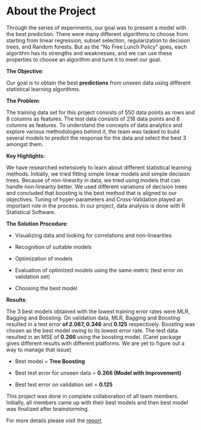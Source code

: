 # About the Project
Through the series of experiments, our goal was to present a model with the best
prediction. There were many different algorithms to choose from starting from
linear regression, subset selection, regularization to decision trees, and
Random forests. But as the “No Free Lunch Policy” goes, each algorithm has its
strengths and weaknesses, and we can use these properties to choose an algorithm
and tune it to meet our goal.

**The Objective**:

Our goal is to obtain the best **predictions** from unseen data using different
statistical learning algorithms.

**The Problem**:

The training data set for this project consists of 550 data points as rows and 8
columns as features. The test data consists of 218 data points and 8 columns as
features. To understand the concepts of data analytics and explore various
methodologies behind it, the team was tasked to build several models to predict
the response for the data and select the best 3 amongst them.

**Key Highlights**:

We have researched extensively to learn about different statistical learning
methods. Initially, we tried fitting simple linear models and simple decision
trees. Because of non-linearity in data, we tried using models that can handle
non-linearity better. We used different variations of decision trees and
concluded that boosting is the best method that is aligned to our objectives.
Tuning of hyper-parameters and Cross-Validation played an important role in the
process. In our project, data analysis is done with R Statistical Software.

**The Solution Procedure**:

-   Visualizing data and looking for correlations and non-linearities

-   Recognition of suitable models

-   Optimization of models

-   Evaluation of optimized models using the same metric (test error on
    validation set)

-   Choosing the best model

**Results**:

The 3 best models obtained with the lowest training error rates were MLR,
Bagging and Boosting. On validation data, MLR, Bagging and Boosting resulted in
a test error **of 2.087, 0.346** and **0.125** respectively. Boosting was chosen
as the best model owing to its lowest error rate. The test data resulted in an
MSE of **0.266** using the boosting model. (Caret package gives different
results with different platforms. We are yet to figure out a way to manage that
issue)

-   Best model = **Tree Boosting**

-   Best test error for unseen data = **0.266 (Model with Improvement)**

-   Best test error on validation set = **0.125**

This project was done in complete collaboration of all team members. Initially,
all members came up with their best models and then best model was finalized
after brainstorming.

For more details please visit the [report](https://github.com/ridhampatoliya/Engineering-Data-Analysis---Class-Project/blob/master/Final_Report.pdf)

